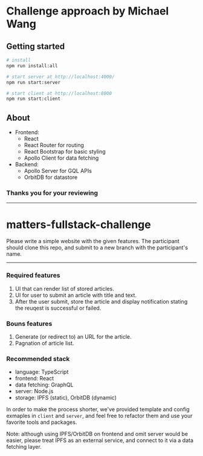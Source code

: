 # Challenge approach by Michael Wang

## Getting started

```sh
# install
npm run install:all

# start server at http://localhost:4000/
npm run start:server

# start client at http://localhost:8000
npm run start:client
```

## About

- Frontend:
  - React
  - React Router for routing
  - React Bootstrap for basic styling
  - Apollo Client for data fetching
- Backend:
  - Apollo Server for GQL APIs
  - OrbitDB for datastore

### Thanks you for your reviewing

---

# matters-fullstack-challenge

Please write a simple website with the given features. The participant should clone this repo, and submit to a new branch with the participant's name.

---

### Required features

1. UI that can render list of stored articles.
2. UI for user to submit an article with title and text.
3. After the user submit, store the article and display notification stating the reuqest is successful or failed.

### Bouns features

1. Generate (or redirect to) an URL for the article.
2. Pagnation of article list.

### Recommended stack

- language: TypeScript
- frontend: React
- data fetching: GraphQL
- server: Node.js
- storage: IPFS (static), OrbitDB (dynamic)

In order to make the process shorter, we've provided template and config exmaples in `client` and `server`, and feel free to refactor them and use your favorite tools and packages.

Note: although using IPFS/OrbitDB on frontend and omit server would be easier, please treat IPFS as an external service, and connect to it via a data fetching layer.
